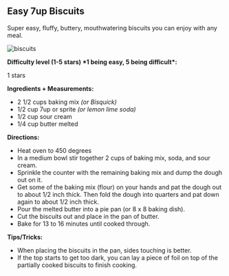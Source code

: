 ## Easy 7up Biscuits ##

Super easy, fluffy, buttery, mouthwatering biscuits you can enjoy with any meal.

![biscuits](https://github.com/tinabme/tinabme/assets/464067/dd9d650d-1b7d-4ba3-ab62-b3255ab40210)

**Difficulty level (1-5 stars) \*1 being easy, 5 being difficult\*:** 

1 stars

**Ingredients + Measurements:**

-	2 1/2 cups baking mix _(or Bisquick)_
-	1/2 cup 7up or sprite _(or lemon lime soda)_
-	1/2 cup sour cream
-	1/4 cup butter melted

**Directions:**
-	Heat oven to 450 degrees
-	In a medium bowl stir together 2 cups of baking mix, soda, and sour cream.
-	Sprinkle the counter with the remaining baking mix and dump the dough out on it.
-	Get some of the baking mix (flour) on your hands and pat the dough out to about 1/2 inch thick. Then fold the dough into quarters and pat down again to about 1/2 inch thick.
-	Pour the melted butter into a pie pan (or 8 x 8 baking dish).
-	Cut the biscuits out and place in the pan of butter.
-	Bake for 13 to 16 minutes until cooked through.

**Tips/Tricks:**
- When placing the biscuits in the pan, sides touching is better.
- If the top starts to get too dark, you can lay a piece of foil on top of the partially cooked biscuits to finish cooking.


